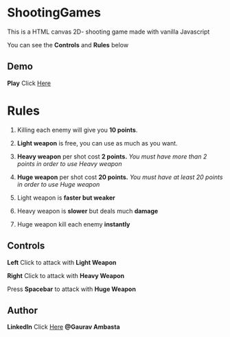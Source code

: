 # ShootingGames
This is a HTML canvas 2D- shooting game made with vanilla Javascript

You can see the **Controls** and **Rules** below


## Demo 


**Play** Click [Here](https://gauravambasta2405.github.io/ShootingGames/)



# Rules

 1. Killing each enemy will give you **10 points**.
 2. **Light weapon** is free, you can use as much as you want.
 3. **Heavy weapon** per shot cost **2 points.** *You must have more than 2 points in order to use Heavy weapon*
 4. **Huge weapon** per shot cost **20 points.** *You must have at least 20 points in order to use Huge weapon*

 5. Light weapon is **faster but weaker** 
 6. Heavy weapon is **slower** but deals much **damage**
 7. Huge weapon kill each enemy **instantly**
 

## Controls

**Left** Click to attack with **Light Weapon** 

**Right** Click to attack with **Heavy Weapon**


Press **Spacebar** to attack with **Huge Weapon**


## Author


**LinkedIn** Click [Here](https://www.linkedin.com/in/gaurav-ambasta/) **@Gaurav Ambasta**


